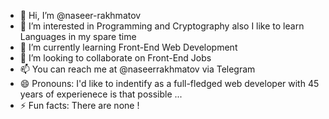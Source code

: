 - 👋 Hi, I’m @naseer-rakhmatov
- 👀 I’m interested in Programming and Cryptography also I like to learn Languages in my spare time
- 🌱 I’m currently learning Front-End Web Development
- 💞️ I’m looking to collaborate on Front-End Jobs
- 📫 You can reach me at @naseerrakhmatov via Telegram
- 😄 Pronouns: I'd like to indentify as a full-fledged web developer with 45 years of experienece is that possible ...
- ⚡ Fun facts: There are none !

<!---
naseer-rakhmatov/naseer-rakhmatov is a ✨ special ✨ repository because its `README.md` (this file) appears on your GitHub profile.
You can click the Preview link to take a look at your changes.
--->
